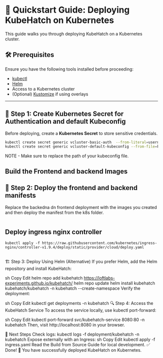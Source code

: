 # 🚀 Quickstart Guide: Deploying KubeHatch on Kubernetes

This guide walks you through deploying KubeHatch on a Kubernetes cluster.

## 🛠 Prerequisites
Ensure you have the following tools installed before proceeding:
- [kubectl](https://kubernetes.io/docs/tasks/tools/)
- [Helm](https://helm.sh/docs/intro/install/)
- Access to a Kubernetes cluster
- (Optional) [Kustomize](https://kubectl.docs.kubernetes.io/installation/kustomize/) if using overlays

---

## 🔐 Step 1: Create Kubernetes Secret for Authentication and default Kubeconfig
Before deploying, create a **Kubernetes Secret** to store sensitive credentials.

```sh
kubectl create secret generic vcluster-basic-auth  --from-literal=username=admin  --from-literal=password=password
kubectl create secret generic vcluster-default-kubeconfig --from-file=kubeconfig=/root/.kube/config -n default
```
NOTE - Make sure to replace the path of your kubeconfig file.

## Build the Frontend and backend Images

## 🚀 Step 2: Deploy the frontend and backend manifests
Replace the backedna dn frontend deployment with the images you created and then deploy the manifest from the k8s folder.
```

```
## Deploy ingress nginx controller 
```
kubectl apply -f https://raw.githubusercontent.com/kubernetes/ingress-nginx/controller-v1.9.4/deploy/static/provider/cloud/deploy.yaml

```

## 
🏗 Step 3: Deploy Using Helm (Alternative)
If you prefer Helm, add the Helm repository and install KubeHatch:

sh
Copy
Edit
helm repo add kubehatch https://loftlabs-experiments.github.io/kubehatch/
helm repo update
helm install kubehatch kubehatch/kubehatch -n kubehatch --create-namespace
Verify the deployment:

sh
Copy
Edit
kubectl get deployments -n kubehatch
🔍 Step 4: Access the KubeHatch Service
To access the service locally, use kubectl port-forward:

sh
Copy
Edit
kubectl port-forward svc/kubehatch-service 8080:80 -n kubehatch
Then, visit http://localhost:8080 in your browser.

🎯 Next Steps
Check logs: kubectl logs -f deployment/kubehatch -n kubehatch
Expose externally with an Ingress:
sh
Copy
Edit
kubectl apply -f ingress.yaml
Read the Build from Source Guide for local development.
✅ Done! 🎉 You have successfully deployed KubeHatch on Kubernetes.